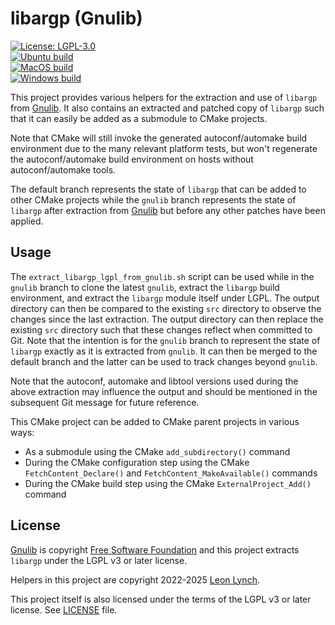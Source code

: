 libargp (Gnulib)
================

[![License: LGPL-3.0](https://img.shields.io/github/license/leonlynch/libargp)](https://spdx.org/licenses/LGPL-3.0-or-later.html)<br/>
[![Ubuntu build](https://github.com/leonlynch/libargp/actions/workflows/ubuntu-build.yaml/badge.svg)](https://github.com/leonlynch/libargp/actions/workflows/ubuntu-build.yaml)<br/>
[![MacOS build](https://github.com/leonlynch/libargp/actions/workflows/macos-build.yaml/badge.svg)](https://github.com/leonlynch/libargp/actions/workflows/macos-build.yaml)<br/>
[![Windows build](https://github.com/leonlynch/libargp/actions/workflows/windows-build.yaml/badge.svg)](https://github.com/leonlynch/libargp/actions/workflows/windows-build.yaml)<br/>

This project provides various helpers for the extraction and use of `libargp`
from [Gnulib](https://www.gnu.org/software/gnulib/). It also contains an
extracted and patched copy of `libargp` such that it can easily be added as a
submodule to CMake projects.

Note that CMake will still invoke the generated autoconf/automake build
environment due to the many relevant platform tests, but won't regenerate the
autoconf/automake build environment on hosts without autoconf/automake tools.

The default branch represents the state of `libargp` that can be added to other
CMake projects while the `gnulib` branch represents the state of `libargp`
after extraction from [Gnulib](https://www.gnu.org/software/gnulib/) but before
any other patches have been applied.

Usage
-----

The `extract_libargp_lgpl_from_gnulib.sh` script can be used while in the
`gnulib` branch to clone the latest `gnulib`, extract the `libargp` build
environment, and extract the `libargp` module itself under LGPL. The output
directory can then be compared to the existing `src` directory to observe the
changes since the last extraction. The output directory can then replace the
existing `src` directory such that these changes reflect when committed to
Git. Note that the intention is for the `gnulib` branch to represent the state
of `libargp` exactly as it is extracted from `gnulib`. It can then be merged
to the default branch and the latter can be used to track changes beyond
`gnulib`.

Note that the autoconf, automake and libtool versions used during the above
extraction may influence the output and should be mentioned in the subsequent
Git message for future reference.

This CMake project can be added to CMake parent projects in various ways:
* As a submodule using the CMake `add_subdirectory()` command
* During the CMake configuration step using the CMake `FetchContent_Declare()`
  and `FetchContent_MakeAvailable()` commands
* During the CMake build step using the CMake `ExternalProject_Add()` command

License
-------

[Gnulib](https://www.gnu.org/software/gnulib/) is copyright
[Free Software Foundation](https://www.fsf.org/) and this project extracts
`libargp` under the LGPL v3 or later license.

Helpers in this project are copyright 2022-2025 [Leon Lynch](https://github.com/leonlynch).

This project itself is also licensed under the terms of the LGPL v3 or later
license.
See [LICENSE](https://github.com/leonlynch/libargp/blob/master/LICENSE) file.
